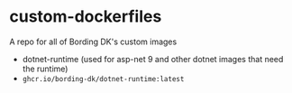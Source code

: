 # custom-dockerfiles
A repo for all of Bording DK's custom images

- dotnet-runtime (used for asp-net 9 and other dotnet images that need the runtime)
- `ghcr.io/bording-dk/dotnet-runtime:latest`

